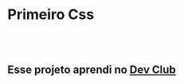 <h1> Primeiro Css</h1>
<br />
<br />
<h2>Esse projeto aprendi no <a  href="https://rodolfomori.com.br/devclub"> Dev Club </a> </h2>

